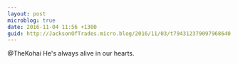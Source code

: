 ```yaml
---
layout: post
microblog: true
date: 2016-11-04 11:56 +1300
guid: http://JacksonOfTrades.micro.blog/2016/11/03/t794312379097968640.html
---
```

@TheKohai He's always alive in our hearts.

